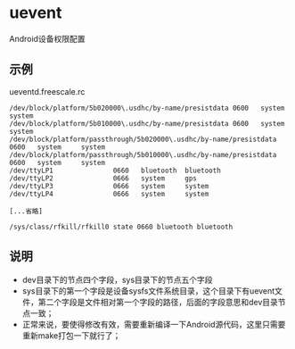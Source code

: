 # uevent

Android设备权限配置

## 示例

ueventd.freescale.rc

```
/dev/block/platform/5b020000\.usdhc/by-name/presistdata 0600   system     system
/dev/block/platform/5b010000\.usdhc/by-name/presistdata 0600   system     system
/dev/block/platform/passthrough/5b020000\.usdhc/by-name/presistdata 0600   system     system
/dev/block/platform/passthrough/5b010000\.usdhc/by-name/presistdata 0600   system     system
/dev/ttyLP1               0660   bluetooth  bluetooth
/dev/ttyLP2               0666   system     gps
/dev/ttyLP3               0666   system     system
/dev/ttyLP4               0666   system     system

[...省略]

/sys/class/rfkill/rfkill0 state 0660 bluetooth bluetooth
```

## 说明

* dev目录下的节点四个字段，sys目录下的节点五个字段
* sys目录下的第一个字段是设备sysfs文件系统目录，这个目录下有uevent文件，第二个字段是文件相对第一个字段的路径，后面的字段意思和dev目录节点一致；
* 正常来说，要使得修改有效，需要重新编译一下Android源代码，这里只需要重新make打包一下就行了；